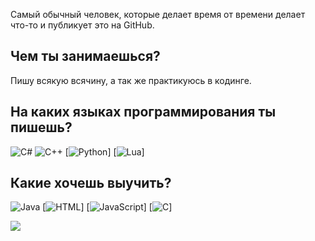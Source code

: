 Самый обычный человек, которые делает время от времени делает что-то и публикует это на GitHub.

## Чем ты занимаешься?
Пишу всякую всячину, а так же практикуюсь в кодинге.

## На каких языках программирования ты пишешь?
![C#](https://img.shields.io/badge/C%23-lime?logo=csharp&logoColor=white) ![C++](https://img.shields.io/badge/C%2B%2B-blue?logo=c%2B%2B&logoColor=white) [![Python](https://img.shields.io/badge/Python-3776AB?logo=python&logoColor=fff)] [![Lua](https://img.shields.io/badge/Lua-%232C2D72.svg?logo=lua&logoColor=white)]

## Какие хочешь выучить?
![Java](https://img.shields.io/badge/Java-blue?logo=java&logoColor=white) [![HTML](https://img.shields.io/badge/HTML-%23E34F26.svg?logo=html5&logoColor=white)] [![JavaScript](https://img.shields.io/badge/JavaScript-F7DF1E?logo=javascript&logoColor=000)] [![C](https://img.shields.io/badge/C-00599C?logo=c&logoColor=white)]

![](https://hit.yhype.me/github/profile?user_id=31757032)

